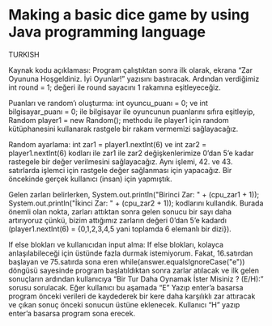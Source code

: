 # Making a basic dice game by using Java programming language

TURKISH

Kaynak kodu açıklaması:
Program çalıştıktan sonra ilk olarak, ekrana “Zar Oyununa Hoşgeldiniz. İyi Oyunlar!” yazısını bastıracak. Ardından verdiğimiz int round = 1; değeri ile round sayacını 1 rakamına eşitleyeceğiz.

Puanları ve random’ı oluşturma:
int oyuncu_puanı = 0; ve int bilgisayar_puanı = 0; ile bilgisayar ile oyuncunun puanlarını sıfıra eşitleyip, Random player1 = new Random(); methodu ile player1 için random kütüphanesini kullanarak rastgele bir rakam vermemizi sağlayacağız.

Random ayarlama:
int zar1 = player1.nextInt(6) ve int zar2 = player1.nextInt(6) kodları ile zar1 ile zar2 değişkenlerimize 0’dan 5’e kadar rastegele bir değer verilmesini sağlayacağız.
Aynı işlemi, 42. ve 43. satırlarda işlemci için rastgele değer sağlanması için yapacağız. Bir öncekinde gerçek kullanıcı (insan) için yapmıştık.

Gelen zarları belirlerken,
System.out.println("Birinci Zar: " + (cpu_zar1 + 1));
System.out.println("İkinci Zar: " + (cpu_zar2 + 1));
kodlarını kullandık. Burada önemli olan nokta, zarları attıktan sonra gelen sonucu bir sayı daha artırıyoruz çünkü, bizim attığımız zarların değeri 0’dan 5’e kadardı (player1.nextInt(6) = {0,1,2,3,4,5 yani toplamda 6 elemanlı bir dizi}).

If else blokları ve kullanıcıdan input alma:
If else blokları, kolayca anlaşılabileceği için üstünde fazla durmak istemiyorum. Fakat, 16.satırdan başlayan ve 75.satırda sona eren while(answer.equalsIgnoreCase("e")) döngüsü sayesinde program başlatıldıktan sonra zarlar atılacak ve ilk gelen sonuçların ardından kullanıcıya “Bir Tur Daha Oynamak İster Misiniz ? (E/H):” sorusu sorulacak. Eğer kullanıcı bu aşamada “E” Yazıp enter’a basarsa program önceki verileri de kaydederek bir kere daha karşılıklı zar attıracak ve çıkan sonuç önceki sonucun üstüne eklenecek. Kullanıcı “H” yazıp enter’a basarsa program sona erecek.
